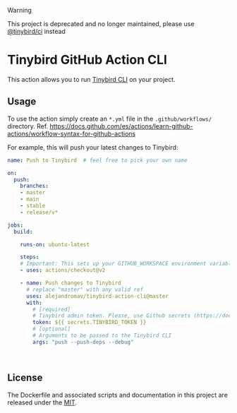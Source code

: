 > [!WARNING]
> This project is deprecated and no longer maintained, please use [@tinybird/ci](https://github.com/tinybirdco/ci) instead

# Tinybird GitHub Action CLI
This action allows you to run [Tinybird CLI](https://docs.tinybird.co/cli.html) on your project.

## Usage
To use the action simply create an `*.yml` file in the `.github/workflows/` directory. Ref. https://docs.github.com/es/actions/learn-github-actions/workflow-syntax-for-github-actions

For example, this will push your latest changes to Tinybird:

```yaml
name: Push to Tinybird  # feel free to pick your own name

on:
  push:
    branches:
    - master
    - main
    - stable
    - release/v*

jobs:
  build:

    runs-on: ubuntu-latest

    steps:
    # Important: This sets up your GITHUB_WORKSPACE environment variable
    - uses: actions/checkout@v2

    - name: Push changes to Tinybird
      # replace "master" with any valid ref
      uses: alejandromav/tinybird-action-cli@master
      with:
        # [required]
        # Tinybird admin token. Please, use Github secrets (https://docs.github.com/en/actions/security-guides/encrypted-secrets)
        token: ${{ secrets.TINYBIRD_TOKEN }}
        # [optional]
        # Arguments to be passed to the Tinybird CLI
        args: "push --push-deps --debug"

```

<br>

## License
The Dockerfile and associated scripts and documentation in this project are released under the [MIT](license).
